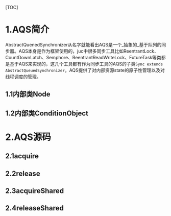 [TOC]
# 1.AQS简介
AbstractQuenedSynchronizer从名字就能看出AQS是一个_抽象的_基于队列的同步器。AQS本身是作为框架使用的，juc中很多同步工具比如ReentrantLock、CountDownLatch、Semphore、ReentrantReadWriteLock、FutureTask等类都是基于AQS来实现的，这几个工具都有作为同步工具的AQS的子类```Sync extends AbstractQueuedSynchronizer```。AQS提供了对内部资源state的原子性管理以及对线程调度的管理。
## 1.1内部类Node
## 1.2内部类ConditionObject

# 2.AQS源码
## 2.1acquire
## 2.2release
## 2.3acquireShared
## 2.4releaseShared